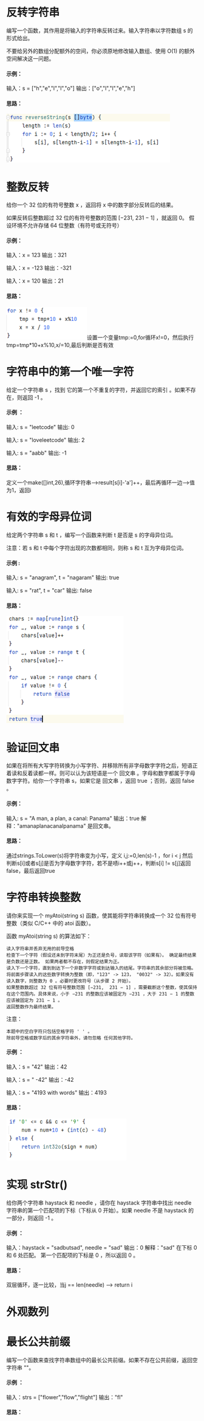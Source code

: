 # 反转字符串

编写一个函数，其作用是将输入的字符串反转过来。输入字符串以字符数组 s 的形式给出。

不要给另外的数组分配额外的空间，你必须原地修改输入数组、使用 O(1) 的额外空间解决这一问题。

#### 示例：

输入：s = ["h","e","l","l","o"]
输出：["o","l","l","e","h"]

#### 思路：

![image-20230519210434968](img/image-20230519210434968.png) 

# 整数反转

给你一个 32 位的有符号整数 x ，返回将 x 中的数字部分反转后的结果。

如果反转后整数超过 32 位的有符号整数的范围 [−231,  231 − 1] ，就返回 0。
假设环境不允许存储 64 位整数（有符号或无符号）

#### 示例：

输入：x = 123     输出：321

输入：x = -123	输出：-321

输入：x = 120	输出：21

#### 思路：

![image-20230519212155045](img/image-20230519212155045.png)设置一个变量tmp:=0,for循环x!=0，然后执行tmp=tmp*10+x%10,x/=10,最后判断是否有效

# 字符串中的第一个唯一字符

给定一个字符串 s ，找到 它的第一个不重复的字符，并返回它的索引 。如果不存在，则返回 -1 。

#### 示例 ：

输入: s = "leetcode" 输出: 0

输入: s = "loveleetcode" 输出: 2

输入: s = "aabb" 输出: -1

#### 思路：

定义一个make([]int,26),循环字符串-->result[s[i]-'a']++，最后再循环一边-->值为1，返回i

# 有效的字母异位词

给定两个字符串 s 和 t ，编写一个函数来判断 t 是否是 s 的字母异位词。

注意：若 s 和 t 中每个字符出现的次数都相同，则称 s 和 t 互为字母异位词。

#### 示例 :

输入: s = "anagram", t = "nagaram"	输出: true

输入: s = "rat", t = "car"	输出: false

#### 思路：

![image-20230519214607609](img/image-20230519214607609.png) 

# 验证回文串

如果在将所有大写字符转换为小写字符、并移除所有非字母数字字符之后，短语正着读和反着读都一样。则可以认为该短语是一个 回文串 。字母和数字都属于字母数字字符。给你一个字符串 s，如果它是 回文串 ，返回 true ；否则，返回 false 。

#### 示例：

输入: s = "A man, a plan, a canal: Panama"
输出：true
解释："amanaplanacanalpanama" 是回文串。

#### 思路：

通过strings.ToLower(s)将字符串变为小写，定义 i,j:=0,len(s)-1 ，for i < j 然后判断s[i]或者s[j]是否为字母数字字符，若不是啧i++或j++，判断s[i] != s[j]返回false，最后返回true

# 字符串转换整数 

请你来实现一个 myAtoi(string s) 函数，使其能将字符串转换成一个 32 位有符号整数（类似 C/C++ 中的 atoi 函数）。

函数 myAtoi(string s) 的算法如下：

    读入字符串并丢弃无用的前导空格
    检查下一个字符（假设还未到字符末尾）为正还是负号，读取该字符（如果有）。 确定最终结果是负数还是正数。 如果两者都不存在，则假定结果为正。
    读入下一个字符，直到到达下一个非数字字符或到达输入的结尾。字符串的其余部分将被忽略。
    将前面步骤读入的这些数字转换为整数（即，"123" -> 123， "0032" -> 32）。如果没有读入数字，则整数为 0 。必要时更改符号（从步骤 2 开始）。
    如果整数数超过 32 位有符号整数范围 [−231,  231 − 1] ，需要截断这个整数，使其保持在这个范围内。具体来说，小于 −231 的整数应该被固定为 −231 ，大于 231 − 1 的整数应该被固定为 231 − 1 。
    返回整数作为最终结果。

注意：

    本题中的空白字符只包括空格字符 ' ' 。
    除前导空格或数字后的其余字符串外，请勿忽略 任何其他字符。

#### 示例 ：

输入：s = "42"	输出：42

输入：s = "   -42"	输出：-42

输入：s = "4193 with words"	输出：4193

#### 思路：

![image-20230526170706326](img/image-20230526170706326.png) 

# 实现 strStr()

给你两个字符串 haystack 和 needle ，请你在 haystack 字符串中找出 needle 字符串的第一个匹配项的下标（下标从 0 开始）。如果 needle 不是 haystack 的一部分，则返回  -1 。

#### 示例 ：

输入：haystack = "sadbutsad", needle = "sad"
输出：0
解释："sad" 在下标 0 和 6 处匹配。
第一个匹配项的下标是 0 ，所以返回 0 。

#### 思路：

双层循环，逐一比较，当j == len(needle) --> return i

# 外观数列

# 最长公共前缀

编写一个函数来查找字符串数组中的最长公共前缀。如果不存在公共前缀，返回空字符串 ""。

#### 示例 ：

输入：strs = ["flower","flow","flight"]	输出："fl"

#### 思路：

